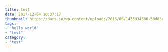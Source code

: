 ```yaml
---
title: test
date: 2017-12-04 10:37:17
thumbnail: https://dars.io/wp-content/uploads/2015/06/1435934506-50d83ee90498b3e4f9578a58ff8b5880.png
tags: 
- "hello world"
- "test"
category:
- "test"
---
```

